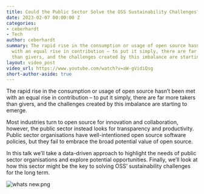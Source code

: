 ```yaml
---
title: Could the Public Sector Solve the OSS Sustainability Challenges?
date: 2023-02-07 00:00:00 Z
categories:
- ceberhardt
- Tech
author: ceberhardt
summary: The rapid rise in the consumption or usage of open source hasn’t been met
  with an equal rise in contribution – to put it simply, there are far more takers
  than givers, and the challenges created by this imbalance are starting to emerge.
layout: video_post
video_url: https://www.youtube.com/watch?v=aW-gVidiQsg
short-author-aside: true
---
```


The rapid rise in the consumption or usage of open source hasn’t been met with an equal rise in contribution – to put it simply, there are far more takers than givers, and the challenges created by this imbalance are starting to emerge.

Most industries turn to open source for innovation and collaboration, however, the public sector instead looks for transparency and productivity. Public sector organisations have well-intentioned open source software policies, but they fail to embrace the broad potential value of open source.

In this talk we’ll take a data-driven approach to highlight the needs of public sector organisations and explore potential opportunities. Finally, we’ll look at how this sector might be the key to solving OSS’ sustainability challenges for the long term.

![whats new.png](/ceberhardy/assets/04-Could-the-Public-sector-solve-OSS-sustainability-challenges.png)

